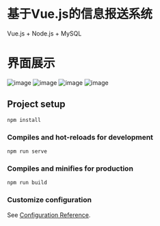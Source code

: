 # 基于Vue.js的信息报送系统
Vue.js + Node.js + MySQL
# 界面展示
![image](https://github.com/user-attachments/assets/a475bd08-8ab2-4ec9-b2fa-593caf0ca3b1)
![image](https://github.com/user-attachments/assets/bc275116-f8a9-4b03-b5c3-d353a4cdfef7)
![image](https://github.com/user-attachments/assets/4449c658-9abd-424c-8e22-e4f1db858407)
![image](https://github.com/user-attachments/assets/e7284702-e651-4fe3-bb89-49aad33ea2c8)


## Project setup
```
npm install
```

### Compiles and hot-reloads for development
```
npm run serve
```

### Compiles and minifies for production
```
npm run build
```

### Customize configuration
See [Configuration Reference](https://cli.vuejs.org/config/).
